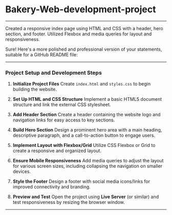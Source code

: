 # Bakery-Web-development-project
---
Created a responsive index page using HTML and CSS with a header, hero section, and footer. Utilized Flexbox and media queries for layout and responsiveness.

Sure! Here's a more polished and professional version of your statements, suitable for a GitHub README file:

---

### Project Setup and Development Steps

1. **Initialize Project Files**
   Create `index.html` and `styles.css` to begin building the website.

2. **Set Up HTML and CSS Structure**
   Implement a basic HTML5 document structure and link the external CSS stylesheet.

3. **Add Header Section**
   Create a header containing the website logo and navigation links for easy access to key sections.

4. **Build Hero Section**
   Design a prominent hero area with a main heading, descriptive paragraph, and a call-to-action button to engage users.

5. **Implement Layout with Flexbox/Grid**
   Utilize CSS Flexbox or Grid to create a responsive and organized layout.

6. **Ensure Mobile Responsiveness**
   Add media queries to adjust the layout for various screen sizes, including collapsing the navigation on smaller devices.

7. **Style the Footer**
   Design a footer with social media icons/links for improved connectivity and branding.

8. **Preview and Test**
   Open the project using **Live Server** (or similar) and test responsiveness by resizing the browser window.

---


